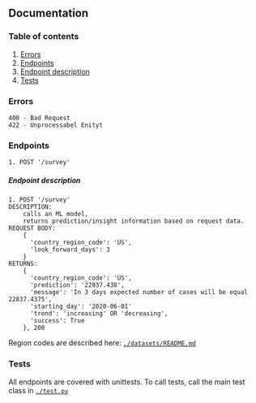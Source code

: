 ## Documentation

### Table of contents
1. [Errors](#errors)
2. [Endpoints](#endpoints)
3. [Endpoint description](#endpoint-description)
4. [Tests](#tests)

### Errors
```
400 - Bad Request
422 - Unprocessabel Enityt 
```

### Endpoints
```
1. POST '/survey'
```

##### Endpoint description

```
1. POST '/survey'
DESCRIPTION: 
    calls an ML model,
    returns prediction/insight information based on request data.
REQUEST BODY: 
    {
      'country_region_code': 'US',
      'look_forward_days': 3
    }
RETURNS: 
    {
      'country_region_code': 'US',
      'prediction': '22837.438',
      'message': 'In 3 days expected number of cases will be equal 22837.4375',
      'starting_day': '2020-06-01'
      'trend': 'increasing' OR 'decreasing',
      'success': True
    }, 200
```

Region codes are described here:
[`./datasets/README.md`](./datasets/README.md)

### Tests
All endpoints are covered with unittests. To call tests, call the main test class
in [`./test.py`](./test.py)